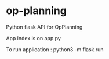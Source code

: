 # op-planning
Python flask API for OpPlanning 

App index is on app.py 

To run application : 
python3 -m flask run

